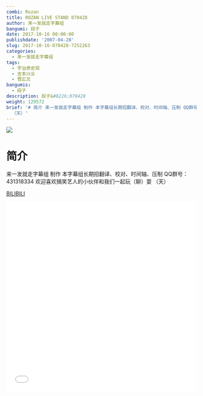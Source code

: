 ```yaml
---
combi: Rozan
title: ROZAN LIVE STAND 070428
author: 来一发就走字幕组
bangumi: 段子
date: 2017-10-16 00:00:00
publishdate: '2007-04-28'
slug: 2017-10-16-070428-7252263
categories:
  - 来一发就走字幕组
tags:
  - 宇治原史规
  - 吉本兴业
  - 菅広文
bangumis:
  - 段子
description: 段子&#8226;070428
weight: 129572
brief: '# 简介 来一发就走字幕组 制作 本字幕组长期招翻译、校对、时间轴、压制 QQ群号：431318334 欢迎喜欢搞笑艺人的小伙伴和我们一起玩（聊）耍
  （天）'
---
```


![](https://i.imgur.com/zgQ7YAd.jpg)

# 简介  
来一发就走字幕组 制作 本字幕组长期招翻译、校对、时间轴、压制   QQ群号：431318334 欢迎喜欢搞笑艺人的小伙伴和我们一起玩（聊）耍 （天）

  [BILIBILI](https://www.bilibili.com/video/av7252263/)


<div class="vcontainer">  <iframe class='video' src="//www.bilibili.com/blackboard/player.html?aid=7252263" width="100%" height="500" frameborder="0" allowfullscreen="allowfullscreen"></iframe></div>
